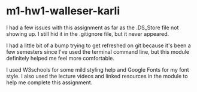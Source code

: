 # m1-hw1-walleser-karli
I had a few issues with this assignment as far as the .DS_Store file not showing up. I still hid it in the .gitignore file, but it never appeared. 

I had a little bit of a bump trying to get refreshed on git because it's been a few semesters since I've used the terminal command line, but this module definitely helped me feel more comfortable. 

I used W3schools for some mild styling help and Google Fonts for my font style. I also used the lecture videos and linked resources in the module to help me complete this assignment. 